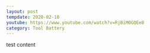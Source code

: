 ```yaml
---
layout: post
tempdate: 2020-02-10
youtube: https://www.youtube.com/watch?v=RjBiM0GQEe8
category: Tool Battery
---
```

test content